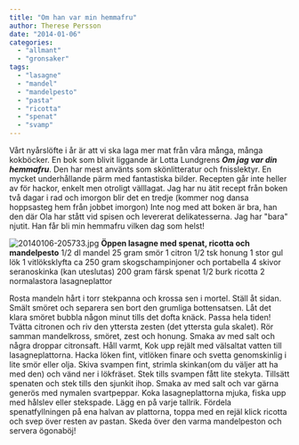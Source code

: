 ```yaml
---
title: "Om han var min hemmafru"
author: Therese Persson
date: "2014-01-06"
categories: 
  - "allmant"
  - "gronsaker"
tags: 
  - "lasagne"
  - "mandel"
  - "mandelpesto"
  - "pasta"
  - "ricotta"
  - "spenat"
  - "svamp"
---
```


Vårt nyårslöfte i år är att vi ska laga mer mat från våra många, många kokböcker. En bok som blivit liggande är Lotta Lundgrens **_Om jag var din hemmafru_**. Den har mest använts som skönlitteratur och fnisslektyr. En mycket underhållande pärm med fantastiska bilder. Recepten går inte heller av för hackor, enkelt men otroligt välllagat. Jag har nu ätit recept från boken två dagar i rad och imorgon blir det en tredje (kommer nog dansa hoppsasteg hem från jobbet imorgon) Inte nog med att boken är bra, han den där Ola har stått vid spisen och levererat delikatesserna. Jag har "bara" njutit. Han får bli min hemmafru vilken dag som helst!  
  
![20140106-205733.jpg](/static/img/20140106-205733.jpg)
**Öppen lasagne med spenat, ricotta och mandelpesto** 1/2 dl mandel 25 gram smör 1 citron 1/2 tsk honung 1 stor gul lök 1 vitlöksklyfta ca 250 gram skogschampinjoner och portabella 4 skivor seranoskinka (kan uteslutas) 200 gram färsk spenat 1/2 burk ricotta 2 normalastora lasagneplattor

Rosta mandeln hårt i torr stekpanna och krossa sen i mortel. Ställ åt sidan. Smält smöret och separera sen bort den grumliga bottensatsen. Låt det klara smöret bubbla någon minut tills det dofta knäck. Passa hela tiden! Tvätta citronen och riv den yttersta zesten (det yttersta gula skalet). Rör samman mandelkross, smöret, zest och honung. Smaka av med salt och några droppar citronsaft. Håll varmt, Kok upp rejält med välsaltat vatten till lasagneplattorna. Hacka löken fint, vitlöken finare och svetta genomskinlig i lite smör eller olja. Skiva svampen fint, strimla skinkan(om du väljer att ha med den) och vänd ner i lökfräset. Stek tills svampen fått lite stekyta. Tillsätt spenaten och stek tills den sjunkit ihop. Smaka av med salt och var gärna generös med nymalen svartpeppar. Koka lasagneplattorna mjuka, fiska upp med hålslev eller stekspade. Lägg en på varje tallrik. Fördela spenatfyllningen på ena halvan av plattorna, toppa med en rejäl klick ricotta och svep över resten av pastan. Skeda över den varma mandelpeston och servera ögonaböj!

